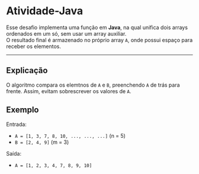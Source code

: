 # Atividade-Java

Esse desafio implementa uma função em **Java**, na qual unifica dois arrays ordenados em um só, sem usar um array auxiliar.   
O resultado final é armazenado no próprio array `A`, onde possui espaço para receber os elementos.   

---

## Explicação   

O algoritmo compara os elemtnos de `A` e `B`, preenchendo `A` de trás para frente.   Assim, evitam sobrescrever os valores de `A`.   

## Exemplo   

Entrada:   
- `A = [1, 3, 7, 8, 10, ..., ..., ...]` (n = 5)   
- `B = [2, 4, 9]` (m = 3)   

Saída:   
- `A = [1, 2, 3, 4, 7, 8, 9, 10]` 
